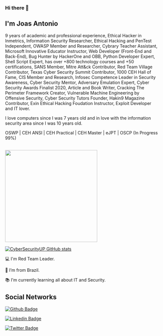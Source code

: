 ### Hi there 👋

<!--
**CyberSecurityUP/CyberSecurityUP** is a ✨ _special_ ✨ repository because its `README.md` (this file) appears on your GitHub profile.

Here are some ideas to get you started:

- 🔭 I’m currently working on ...
- 🌱 I’m currently learning ...
- 👯 I’m looking to collaborate on ...
- 🤔 I’m looking for help with ...
- 💬 Ask me about ...
- 📫 How to reach me: ...
- 😄 Pronouns: ...
- ⚡ Fun fact: ...
-->

## I'm Joas Antonio

9 years of academic and professional experience, Ethical Hacker in Inmetrics, Information Security Researcher, Ethical Hacking and PenTest Independent, OWASP Member and Researcher, Cybrary Teacher Assistant, Microsoft Innovative Educator Instructor, Web Developer (Front-End and Back-End), Bug Hunter by HackerOne and OBB, Python Developer Expert, Shell Script Expert, has over +800 technology courses and +50 certifications, SANS Member, Mitre Att&ck Contributor, Red Team Village Contributor, Texas Cyber Security Summit Contributor, 1000 CEH Hall of Fame, CIS Member and Research, Infosec Competence Leader in Security Awareness, Cyber Security Mentor, Adversary Emulation Expert, Cyber Security Awards Finalist 2020, Article and Book Writer, Cracking The Perimeter Framework Creator, Vulnerable Machine Engineering by Offensive Security, Cyber Security Tutors Founder, Hakin9 Magazine Contributor, Exin Ethical Hacking Foudation Instructor, Exploit Developer and IT lover.

I love computers since I was 7 years old and in love with the information security area since I was 10 years old.

OSWP | CEH ANSI | CEH Practical | CEH Master | eJPT | OSCP (In Progress 99%)

<br>

<img src=https://media.giphy.com/media/3oEjHWpiVIOGXT5l9m/giphy.gif width="300">

</br>

[![CyberSecurityUP GitHub stats](https://github-readme-stats.vercel.app/api?username=CyberSecurityUP)](https://github.com/CyberSecurityUP/github-readme-stats)

:computer: I'm Red Team Leader.

:house_with_garden: I’m from Brazil.

:books: I'm currently learning all about IT and Security.

## Social Networks

[![Github Badge](https://img.shields.io/badge/-Github-000?style=flat-square&logo=Github&logoColor=white&link=https://github.com/CyberSecurityUP)](https://github.com/CyberSecurityUP)

[![Linkedin Badge](https://img.shields.io/badge/-LinkedIn-blue?style=flat-square&logo=Linkedin&logoColor=white&link=https://www.linkedin.com/in/joas-antonio-dos-santos)](https://www.linkedin.com/in/joas-antonio-dos-santos)

[![Twitter Badge](https://img.shields.io/badge/Twitter-1DA1F2?style=for-the-badge&logo=twitter&logoColor=white&link=https://twitter.com/C0d3Cr4zy)](https://twitter.com/C0d3Cr4zy)


